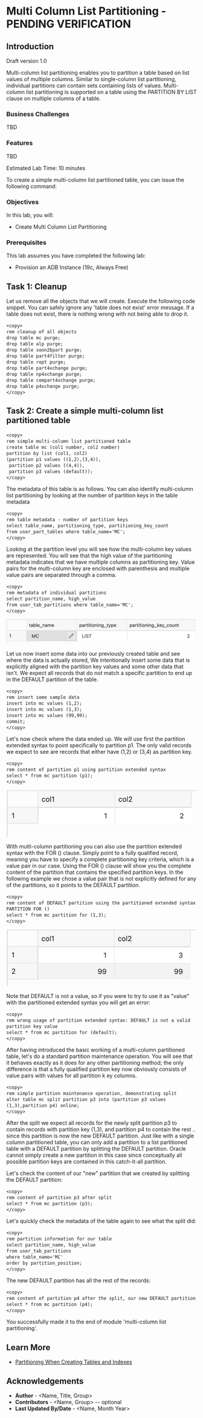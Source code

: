 # Multi Column List Partitioning - PENDING VERIFICATION

## Introduction

Draft version 1.0 
 
Multi-column list partitioning enables you to partition a table based on list values of multiple columns. Similar to single-column list partitioning, individual partitions can contain sets containing lists of values. Multi-column list partitioning is supported on a table using the PARTITION BY LIST clause on multiple columns of a table.

### Business Challenges 

TBD

### Features

TBD

Estimated Lab Time: 10 minutes

To create a simple multi-column list partitioned table, you can issue the following command:

### Objectives
 
In this lab, you will:
* Create Multi Column List Partitioning 

### Prerequisites
This lab assumes you have completed the following lab:

- Provision an ADB Instance (19c, Always Free)

## Task 1: Cleanup

Let us remove all the objects that we will create. Execute the following code snippet. You can safely ignore any 'table does not exist' error message. If a table does not exist, there is nothing wrong with not being able to drop it.

```
<copy>
rem cleanup of all objects
drop table mc purge;
drop table alp purge;
drop table soon2bpart purge;
drop table part4filter purge;
drop table ropt purge;
drop table part4xchange purge;
drop table np4xchange purge;
drop table compart4xchange purge;
drop table p4xchange purge;
</copy>
```
 
## Task 2: Create a simple multi-column list partitioned table

```
<copy>
rem simple multi-column list partitioned table
create table mc (col1 number, col2 number)
partition by list (col1, col2)
(partition p1 values ((1,2),(3,4)),
 partition p2 values ((4,4)),
 partition p3 values (default));
</copy>
```
The metadata of this table is as follows. You can also identify multi-column list partitioning by looking at the number of partition keys in the table metadata
```
<copy>
rem table metadata - number of partition keys
select table_name, partitioning_type, partitioning_key_count 
from user_part_tables where table_name='MC';
</copy>
```
Looking at the partition level you will see how the multi-column key values are represented. You will see that the high value of the partitioning metadata indicates that we have multiple columns as partitioning key. Value pairs for the multi-column key are enclosed with parenthesis and multiple value pairs are separated through a comma.
```
<copy>
rem metadata of individual partitions
select partition_name, high_value
from user_tab_partitions where table_name='MC';
</copy>
```

![Image alt text](images/lab8_01.png "Multi List Partition")

Let us now insert some data into our previously created table and see where the data is actually stored, We intentionally insert some data that is explicitly aligned with the partition key values and some other data that isn't. We expect all records that do not match a specific partition to end up in the DEFAULT partition of the table.
```
<copy>
rem insert some sample data
insert into mc values (1,2);
insert into mc values (1,3);
insert into mc values (99,99);
commit;
</copy>
```
Let's now check where the data ended up. We will use first the partition extended syntax to point specifically to partition p1. The only valid records we expect to see are records that either have (1,2) or (3,4) as partition key.
```
<copy>
rem content of partition p1 using partition extended syntax
select * from mc partition (p1);
</copy>
```

![Image alt text](images/lab8_02.png "Multi Column Partition")


With multi-column partitioning you can also use the partition extended syntax with the FOR () clause. Simply point to a fully qualified record, meaning you have to specify a complete partitioning key criteria, which is a value pair in our case. Using the FOR () clause will show you the complete content of the partition that contains the specified partition keys. In the following example we chose a value pair that is not explicitly defined for any of the partitions, so it points to the DEFAULT partition.
```
<copy>
rem content of DEFAULT partition using the partitioned extended syntax PARTITION FOR ()
select * from mc partition for (1,3);
</copy>
```

![Image alt text](images/lab8_03.png "Multi Column Partition")


Note that DEFAULT is not a value, so if you were to try to use it as "value" with the partitioned extended syntax you will get an error:
```
<copy>
rem wrong usage of partition extended syntax: DEFAULT is not a valid partition key value
select * from mc partition for (default);
</copy>
```
After having introduced the basic working of a multi-column partitioned table, let's do a standard partition maintenance operation. You will see that it behaves exactly as it does for any other partitioning method; the only difference is that a fully qualified partition key now obviously consists of value pairs with values for all partition k ey columns.
```
<copy>
rem simple partition maintenance operation, demonstrating split
alter table mc split partition p3 into (partition p3 values (1,3),partition p4) online;
</copy>
```
After the split we expect all records for the newly split partition p3 to contain records with partition key (1,3), and partition p4 to contain the rest .. since this partition is now the new DEFAULT partition. Just like with a single column partitioned table, you can only add a partition to a list partitioned table with a DEFAULT partition by splitting the DEFAULT partition. Oracle cannot simply create a new partition in this case since conceptually all possible partition keys are contained in this catch-it-all partition.

Let's check the content of our "new" partition that we created by splitting the DEFAULT partition:

```
<copy>
rem content of partition p3 after split
select * from mc partition (p3);
</copy>
```

Let's quickly check the metadata of the table again to see what the split did:

```
<copy>
rem partition information for our table
select partition_name, high_value
from user_tab_partitions
where table_name='MC'
order by partition_position;
</copy>
```

The new DEFAULT partition has all the rest of the records:

```
<copy>
rem content of partition p4 after the split, our new DEFAULT partition
select * from mc partition (p4);
</copy>
```

You successfully made it to the end of module 'multi-column list partitioning'. 

## Learn More
 
* [Partitioning When Creating Tables and Indexes](https://docs.oracle.com/en/database/oracle/oracle-database/21/vldbg/partition-create-tables-indexes.html) 

## Acknowledgements
* **Author** - <Name, Title, Group>
* **Contributors** -  <Name, Group> -- optional
* **Last Updated By/Date** - <Name, Month Year>
